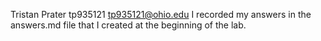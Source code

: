 Tristan Prater
tp935121
tp935121@ohio.edu
I recorded my answers in the answers.md file that I created at the beginning of the lab.

